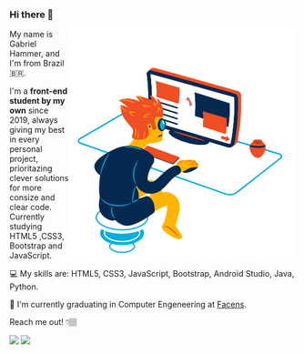 ### Hi there 👋
<img src="https://raw.githubusercontent.com/GabrielHammermeister/GabrielHammermeister/main/me-vector.png" width="400px" height="400px" align="right">

My name is Gabriel Hammer, and I'm from Brazil 🇧🇷.

I'm a **front-end student by my own** since 2019, always giving my best in every personal project, prioritazing clever solutions for more consize and clear code.
Currently studying HTML5 ,CSS3, Bootstrap and JavaScript.

💻 My skills are: HTML5, CSS3, JavaScript, Bootstrap, Android Studio, Java, Python.

💼 I'm currently graduating in Computer Engeneering at <a href="https://www.facens.br/home">Facens</a>.

Reach me out! 👇🏽

<p align="left">
  
  <a href="https://www.linkedin.com/in/gabriel-hammer" alt="Linkedin">
  <img src="https://img.shields.io/badge/-Linkedin-0e76a8?style=for-the-badge&logo=Linkedin&logoColor=white&link=https://www.linkedin.com/in/iuricode" /></a>
  
  <a href="mailto:gabriel.hammer523@gmail.com" alt="Gmail">
  <img src="https://img.shields.io/badge/-Gmail-c14438?style=for-the-badge&logo=Gmail&logoColor=white&link=mailto:lvise.batista@gmail.com">
</p>  
